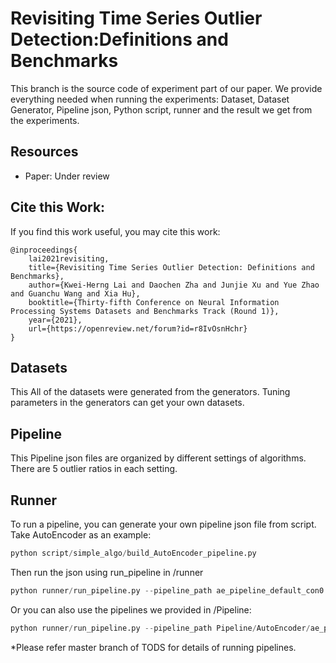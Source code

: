 # Revisiting Time Series Outlier Detection:Definitions and Benchmarks

This branch is the source code of  experiment part of our paper. We provide everything needed when running the experiments: Dataset, Dataset Generator, Pipeline json, Python script, runner and the result we get from the experiments.

## Resources
* Paper: Under review

## Cite this Work:
If you find this  work useful, you may cite this work:
```
@inproceedings{
    lai2021revisiting,
    title={Revisiting Time Series Outlier Detection: Definitions and Benchmarks},
    author={Kwei-Herng Lai and Daochen Zha and Junjie Xu and Yue Zhao and Guanchu Wang and Xia Hu},
    booktitle={Thirty-fifth Conference on Neural Information Processing Systems Datasets and Benchmarks Track (Round 1)},
    year={2021},
    url={https://openreview.net/forum?id=r8IvOsnHchr}
}
```

## Datasets

This All of the datasets were generated from the generators. Tuning parameters in the generators can get your own datasets.

## Pipeline

This Pipeline json files are organized by different settings of algorithms. There are 5 outlier ratios in each setting.

## Runner

To run a pipeline, you can generate your own pipeline json file from script. Take AutoEncoder as an example:

```python
python script/simple_algo/build_AutoEncoder_pipeline.py 
```
Then run the json using run_pipeline in /runner
```python
python runner/run_pipeline.py --pipeline_path ae_pipeline_default_con0.05.json 
```



Or you can also use the pipelines we provided in /Pipeline:

```python
python runner/run_pipeline.py --pipeline_path Pipeline/AutoEncoder/ae_pipeline_default/ae_pipeline_default_con0.05.json
```



*Please refer master branch of TODS for details of running pipelines.
